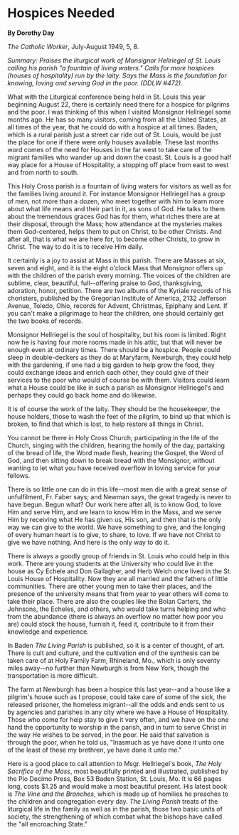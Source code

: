 Hospices Needed
===============

**By Dorothy Day**

*The Catholic Worker*, July-August 1949, 5, 8.

*Summary: Praises the liturgical work of Monsignor Hellriegel of St.
Louis calling his parish "a fountain of living waters." Calls for more
hospices (houses of hospitality) run by the laity. Says the Mass is the
foundation for knowing, loving and serving God in the poor. (DDLW
\#472).*

What with the Liturgical conference being held in St. Louis this year
beginning August 22, there is certainly need there for a hospice for
pilgrims and the poor. I was thinking of this when I visited Monsignor
Hellriegel some months ago. He has so many visitors, coming from all the
United States, at all times of the year, that he could do with a hospice
at all times. Baden, which is a rural parish just a street car ride out
of St. Louis, would be just the place for one if there were only houses
available. These last months word comes of the need for Houses in the
far west to take care of the migrant families who wander up and down the
coast. St. Louis is a good half way place for a House of Hospitality, a
stopping off place from east to west and from north to south.

This Holy Cross parish is a fountain of living waters for visitors as
well as for the families living around it. For instance Monsignor
Hellriegel has a group of men, not more than a dozen, who meet together
with him to learn more about what life means and their part in it, as
sons of God. He talks to them about the tremendous graces God has for
them, what riches there are at their disposal, through the Mass; how
attendance at the mysteries makes them God-centered, helps them to put
on Christ, to be other Christs. And after all, that is what we are here
for, to become other Christs, to grow in Christ. The way to do it is to
receive Him daily.

It certainly is a joy to assist at Mass in this parish. There are Masses
at six, seven and eight, and it is the eight o'clock Mass that Monsignor
offers up with the children of the parish every morning. The voices of
the children are sublime, clear, beautiful, full--offering praise to
God, thanksgiving, adoration, honor, petition. There are two albums of
the Kyriale records of his choristers, published by the Gregorian
Institute of America, 2132 Jefferson Avenue, Toledo, Ohio, records for
Advent, Christmas, Epiphany and Lent. If you can't make a pilgrimage to
hear the children, one should certainly get the two books of records.

Monsignor Hellriegel is the soul of hospitality, but his room is
limited. Right now he is having four more rooms made in his attic, but
that will never be enough even at ordinary times. There should be a
hospice. People could sleep in double-deckers as they do at Maryfarm,
Newburgh, they could help with the gardening, if one had a big garden to
help grow the food, they could exchange ideas and enrich each other,
they could give of their services to the poor who would of course be
with them. Visitors could learn what a House could be like in such a
parish as Monsignor Hellriegel's and perhaps they could go back home and
do likewise.

It is of course the work of the laity. They should be the housekeeper,
the house holders, those to wash the feet of the pilgrim, to bind up
that which is broken, to find that which is lost, to help restore all
things in Christ.

You cannot be there in Holy Cross Church, participating in the life of
the Church, singing with the children, hearing the homily of the day,
partaking of the bread of life, the Word made flesh, hearing the Gospel,
the Word of God, and then sitting down to break bread with the
Monsignor, without wanting to let what you have received overflow in
loving service for your fellows.

There is so little one can do in this life--most men die with a great
sense of unfulfilment, Fr. Faber says; and Newman says, the great
tragedy is never to have begun. Begun what? Our work here after all, is
to know God, to love Him and serve Him, and we learn to know Him in the
Mass, and we serve Him by receiving what He has given us, His son, and
then that is the only way we can give to the world. We have something to
give, and the longing of every human heart is to give, to share, to
love. If we have not Christ to give we have nothing. And here is the
only way to do it.

There is always a goodly group of friends in St. Louis who could help in
this work. There are young students at the University who could live in
the house as Cy Echele and Don Gallagher, and Herb Welch once lived in
the St. Louis House of Hospitality. Now they are all married and the
fathers of little communities. There are other young men to take their
places, and the presence of the university means that from year to year
others will come to take their place. There are also the couples like
the Bolan Carters, the Johnsons, the Echeles, and others, who would take
turns helping and who from the abundance (there is always an overflow no
matter how poor you are) could stock the house, furnish it, feed it,
contribute to it from their knowledge and experience.

In Baden *The Living Parish* is published, so it is a center of thought,
of art. There is cult and culture, and the cultivation end of the
synthesis can be taken care of at Holy Family Farm, Rhineland, Mo.,
which is only seventy miles away--no further than Newburgh is from New
York, though the transportation is more difficult.

The farm at Newburgh has been a hospice this last year--and a house like
a pilgrim's house such as I propose, could take care of some of the
sick, the released prisoner, the homeless migrant--all the odds and ends
sent to us by agencies and parishes in any city where we have a House of
Hospitality. Those who come for help stay to give it very often, and we
have on the one hand the opportunity to worship in the parish, and in
turn to serve Christ in the way He wishes to be served, in the poor. He
said that salvation is through the poor, when he told us, "Inasmuch as
ye have done it unto one of the least of these my brethren, ye have done
it unto me."

Here is a good place to call attention to Msgr. Hellriegel's book, *The
Holy Sacrifice of the Mass*, most beautifully printed and illustrated,
published by the Pio Decimo Press, Box 53 Baden Station, St. Louis, Mo.
It is 66 pages long, costs \$1.25 and would make a most beautiful
present. His latest book is *The Vine and the Branches*, which is made
up of homilies he preaches to the children and congregation every day.
*The Living Parish* treats of the liturgical life in the family as well
as in the parish, those two basic units of society, the strengthening of
which combat what the bishops have called the "all encroaching State."
